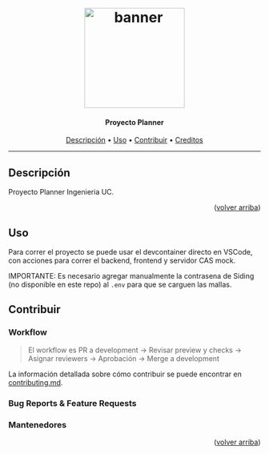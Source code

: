 <h1 align="center">
  <br>
  <a href=# name="readme-top"><img src="https://github.com/open-source-uc/planner/docs/img/demo_gif.gif" width="200px" alt="banner"></a>
</h1>

<h4 align="center">Proyecto Planner</h4>

<p align="center">
     <!-- Badges Here -->
</p>
      
<p align="center">
  <a href="#Descripción">Descripción</a> •
  <a href="#Uso">Uso</a> •
  <a href="#Contribuir">Contribuir</a> •
  <a href="#Creditos">Creditos</a>
</p>

---

## Descripción

Proyecto Planner Ingenieria UC.

<p align="right">(<a href="#readme-top">volver arriba</a>)</p>

## Uso

Para correr el proyecto se puede usar el devcontainer directo en VSCode, con acciones para correr el backend, frontend y servidor CAS mock.

IMPORTANTE: Es necesario agregar manualmente la contrasena de Siding (no disponible en este repo) al `.env` para que se carguen las mallas.

## Contribuir


### Workflow

> El workflow es PR a development -> Revisar preview y checks -> Asignar reviewers -> Aprobación -> Merge a development

La información detallada sobre cómo contribuir se puede encontrar en [contributing.md](contributing.md).

### Bug Reports & Feature Requests



### Mantenedores



<p align="right">(<a href="#readme-top">volver arriba</a>)</p>
